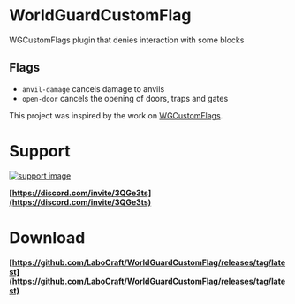 # WorldGuardCustomFlag

WGCustomFlags plugin that denies interaction with some blocks

## Flags
* `anvil-damage` cancels damage to anvils
* `open-door` cancels the opening of doors, traps and gates

This project was inspired by the work on [WGCustomFlags](https://github.com/mewin-archived/WGCustomFlags).

# Support

[![support image](https://www.heroxwar.com/discordLogo.png)](https://discord.com/invite/3QGe3ts)

**[https://discord.com/invite/3QGe3ts](https://discord.com/invite/3QGe3ts)**


# Download
**[https://github.com/LaboCraft/WorldGuardCustomFlag/releases/tag/latest](https://github.com/LaboCraft/WorldGuardCustomFlag/releases/tag/latest)**
